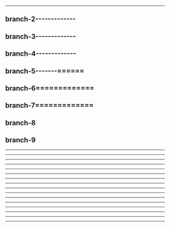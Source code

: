 ---------------------
branch-2-------------
---------------------
branch-3-------------
---------------------
branch-4-------------
---------------------
branch-5-------======
---------------------
branch-6=============
---------------------
branch-7=============
---------------------
branch-8
---------------------
branch-9
---------------------
---------------------
---------------------
---------------------
---------------------
---------------------
---------------------
---------------------
---------------------
---------------------
---------------------
---------------------
---------------------
---------------------
---------------------
---------------------
---------------------